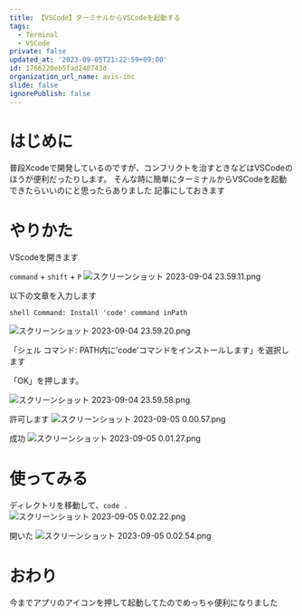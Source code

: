 ```yaml
---
title: 【VSCode】ターミナルからVSCodeを起動する
tags:
  - Terminal
  - VSCode
private: false
updated_at: '2023-09-05T21:22:59+09:00'
id: 1766220eb5fad240743d
organization_url_name: avis-inc
slide: false
ignorePublish: false
---
```

# はじめに
普段Xcodeで開発しているのですが、コンフリクトを治すときなどはVSCodeのほうが便利だったりします。
そんな時に簡単にターミナルからVSCodeを起動できたらいいのにと思ったらありました
記事にしておきます

# やりかた
VScodeを開きます

`command` + `shift` + `P`
![スクリーンショット 2023-09-04 23.59.11.png](https://qiita-image-store.s3.ap-northeast-1.amazonaws.com/0/1745371/1996a6cb-34f1-26a5-8b3a-6e8b1befa92f.png)


以下の文章を入力します
```
shell Command: Install 'code' command inPath
```
![スクリーンショット 2023-09-04 23.59.20.png](https://qiita-image-store.s3.ap-northeast-1.amazonaws.com/0/1745371/01759c19-d886-3c0a-0452-43cd1af2884e.png)

「シェル コマンド: PATH内に'code'コマンドをインストールします」を選択します

「OK」を押します。

![スクリーンショット 2023-09-04 23.59.58.png](https://qiita-image-store.s3.ap-northeast-1.amazonaws.com/0/1745371/92b7c732-5b32-48d3-d529-1d1e208ad52f.png)

許可します
![スクリーンショット 2023-09-05 0.00.57.png](https://qiita-image-store.s3.ap-northeast-1.amazonaws.com/0/1745371/c9837f3d-6551-d846-8800-0a03eb2e10aa.png)

成功
![スクリーンショット 2023-09-05 0.01.27.png](https://qiita-image-store.s3.ap-northeast-1.amazonaws.com/0/1745371/3f9398e9-e002-56dd-89f5-38a1ad7a14e1.png)


# 使ってみる
ディレクトリを移動して、`code .`
![スクリーンショット 2023-09-05 0.02.22.png](https://qiita-image-store.s3.ap-northeast-1.amazonaws.com/0/1745371/47b091cb-80da-012e-6463-1ed53cc6c559.png)

開いた
![スクリーンショット 2023-09-05 0.02.54.png](https://qiita-image-store.s3.ap-northeast-1.amazonaws.com/0/1745371/f3977bcb-dddb-0477-8587-f3b0dbdf9b81.png)

# おわり
今までアプリのアイコンを押して起動してたのでめっちゃ便利になりました
